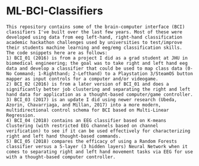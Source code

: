 # ML-BCI-Classifiers
	This repository contains some of the brain-computer interface (BCI) classifiers I've built over the last few years. Most of these were developed using data from eeg left-hand, right-hand classification academic hackathon challenges used by universities to test/improve their students machine learning and eeg/emg classification skills. 
	The code snippets here are as follows: 
	1) BCI_01 (2016) is from a project I did as a grad student at JHU in biomedical engineering; the goal was to take right and left hand eeg data and develop a classifier that could be used to map class data (0-No Command; 1-Righthand; 2-Lefthand) to a Playstation 3/SteamOS button mapper as input controls for a computer and/or videogame. 
	2) BCI_02 (2016) is from a later version of BCI_01 and does a significantly better job clustering and separating the right and left hand data for application as a thought-based computer/game controller.
	3) BCI_03 (2017) is an update I did using newer research (Ubeda, Azorin, Chavarriaga, and Millan, 2017) into a more modern, multidirectional control schema for BCI based on Multi-Linear Regression.
	4) BCI_04 (2018) contains an EEG classifier based on K-means Clustering (with restricted EEG channels based on channel verification) to see if it can be used effectively for characterizing right and left hand thought-based commands.
	5) BCI_05 (2018) compares the efficacy of using a Random Forests classifier versus a 5-layer (3 hidden layers) Neural Network when it comes to separating right and left hand movement tasks via EEG for use with a thought-based computer controller.
